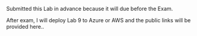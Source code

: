Submitted this Lab in advance because it will due before the Exam.

After exam, I will deploy Lab 9 to Azure or AWS and the public
links will be provided here..

